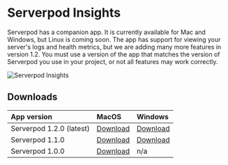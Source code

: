 # Serverpod Insights

Serverpod has a companion app. It is currently available for Mac and Windows, but Linux is coming soon. The app has support for viewing your server's logs and health metrics, but we are adding many more features in version 1.2. You must use a version of the app that matches the version of Serverpod you use in your project, or not all features may work correctly.

![Serverpod Insights](https://serverpod.dev/assets/img/serverpod-screenshot.webp)

## Downloads

| App version                | MacOS                                                                 | Windows       |
| :------------------------- | :-------------------------------------------------------------------- | :------------ |
| Serverpod 1.2.0 (latest)   | [Download](https://downloads.serverpod.dev/macos/Serverpod-1.2.0.zip) | [Download](https://downloads.serverpod.dev/windows/serverpod-1.2.0.zip) |
| Serverpod 1.1.0            | [Download](https://downloads.serverpod.dev/macos/Serverpod-1.1.0.zip) | [Download](https://downloads.serverpod.dev/windows/serverpod-1.1.0.zip) |
| Serverpod 1.0.0            | [Download](https://serverpod.dev/insights/Serverpod-1.0.0.zip)        |     n/a       |
